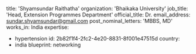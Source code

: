 title: 'Shyamsundar Raithatha'
organization: 'Bhaikaka University'
job_title: 'Head, Extension Programmes Department'
official_title: Dr.
email_address: sundar.shyamsundar@gmail.com
post_nominal_letters: 'MBBS, MD'
works_in: India
expertise:
  - hypertension
id: 2b82f1f4-2fc2-4e20-8831-8f001e47515d
country:
  - india
blueprint: networking
